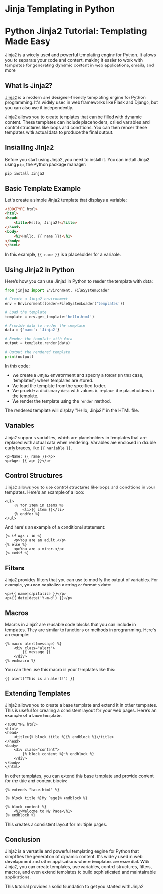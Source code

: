 # Jinja Templating in Python

# Python Jinja2 Tutorial: Templating Made Easy

Jinja2 is a widely used and powerful templating engine for Python. It allows you to separate your code and content, making it easier to work with templates for generating dynamic content in web applications, emails, and more.

## What Is Jinja2?

[Jinja2](https://palletsprojects.com/p/jinja/) is a modern and designer-friendly templating engine for Python programming. It's widely used in web frameworks like Flask and Django, but you can also use it independently.

Jinja2 allows you to create templates that can be filled with dynamic content. These templates can include placeholders, called variables and control structures like loops and conditions. You can then render these templates with actual data to produce the final output.

## Installing Jinja2

Before you start using Jinja2, you need to install it. You can install Jinja2 using `pip`, the Python package manager:

```bash
pip install Jinja2
```

## Basic Template Example

Let's create a simple Jinja2 template that displays a variable:

```html
<!DOCTYPE html>
<html>
<head>
    <title>Hello, Jinja2!</title>
</head>
<body>
    <h1>Hello, {{ name }}!</h1>
</body>
</html>
```

In this example, `{{ name }}` is a placeholder for a variable.

## Using Jinja2 in Python

Here's how you can use Jinja2 in Python to render the template with data:

```python
from jinja2 import Environment, FileSystemLoader

# Create a Jinja2 environment
env = Environment(loader=FileSystemLoader('templates'))

# Load the template
template = env.get_template('hello.html')

# Provide data to render the template
data = {'name': 'Jinja2'}

# Render the template with data
output = template.render(data)

# Output the rendered template
print(output)
```

In this code:

- We create a Jinja2 environment and specify a folder (in this case, 'templates') where templates are stored.
- We load the template from the specified folder.
- We provide a dictionary `data` with values to replace the placeholders in the template.
- We render the template using the `render` method.

The rendered template will display "Hello, Jinja2!" in the HTML file.

## Variables

Jinja2 supports variables, which are placeholders in templates that are replaced with actual data when rendering. Variables are enclosed in double curly braces, like `{{ variable }}`.

```jinja2
<p>Name: {{ name }}</p>
<p>Age: {{ age }}</p>
```

## Control Structures

Jinja2 allows you to use control structures like loops and conditions in your templates. Here's an example of a loop:

```jinja2
<ul>
    {% for item in items %}
        <li>{{ item }}</li>
    {% endfor %}
</ul>
```

And here's an example of a conditional statement:

```jinja2
{% if age > 18 %}
    <p>You are an adult.</p>
{% else %}
    <p>You are a minor.</p>
{% endif %}
```

## Filters

Jinja2 provides filters that you can use to modify the output of variables. For example, you can capitalize a string or format a date:

```jinja2
<p>{{ name|capitalize }}</p>
<p>{{ date|date('Y-m-d') }}</p>
```

## Macros

Macros in Jinja2 are reusable code blocks that you can include in templates. They are similar to functions or methods in programming. Here's an example:

```jinja2
{% macro alert(message) %}
    <div class="alert">
        {{ message }}
    </div>
{% endmacro %}
```

You can then use this macro in your templates like this:

```jinja2
{{ alert("This is an alert!") }}
```

## Extending Templates

Jinja2 allows you to create a base template and extend it in other templates. This is useful for creating a consistent layout for your web pages. Here's an example of a base template:

```jinja2
<!DOCTYPE html>
<html>
<head>
    <title>{% block title %}{% endblock %}</title>
</head>
<body>
    <div class="content">
        {% block content %}{% endblock %}
    </div>
</body>
</html>
```

In other templates, you can extend this base template and provide content for the title and content blocks:

```jinja2
{% extends "base.html" %}

{% block title %}My Page{% endblock %}

{% block content %}
    <h1>Welcome to My Page</h1>
{% endblock %}
```

This creates a consistent layout for multiple pages.

## Conclusion

Jinja2 is a versatile and powerful templating engine for Python that simplifies the generation of dynamic content. It's widely used in web development and other applications where templates are essential. With Jinja2, you can create templates, use variables, control structures, filters, macros, and even extend templates to build sophisticated and maintainable applications.

This tutorial provides a solid foundation to get you started with Jinja2
